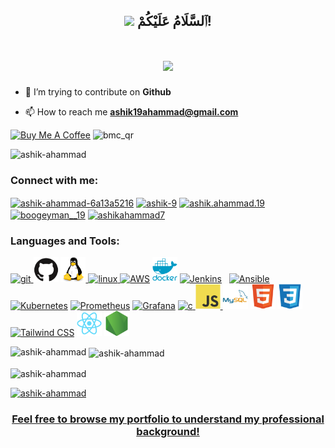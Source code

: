<h2 align="center"> <span><img src="https://github.com/TheDudeThatCode/TheDudeThatCode/blob/master/Assets/Earth.gif" width="24px"></span>  ٱلسَّلَامُ عَلَيْكُمْ! </h2> 

<h1 align="center">
  <a href="https://git.io/typing-svg">
    <img src="https://readme-typing-svg.herokuapp.com/?lines=Hello,+There!+👋;This+is+Ashik+Ahammad...;&center=true&size=30">
  </a>
</h1>


- 👯 I’m trying to contribute on **Github**

- 📫 How to reach me **ashik19ahammad@gmail.com**

<a href="https://www.buymeacoffee.com/ashik19ahm" target="_blank"><img src="https://cdn.buymeacoffee.com/buttons/v2/default-blue.png" alt="Buy Me A Coffee" style="height: 45px !important;width: 162.75px !important;" ></a> ![bmc_qr](https://github.com/user-attachments/assets/b1be8a3c-8cae-44a0-8c13-894908a4a384)


<p align="left"> <img src="https://komarev.com/ghpvc/?username=ashik-ahammad&label=Profile%20views&color=0e75b6&style=flat" alt="ashik-ahammad" /> </p>



<h3 align="left">Connect with me:</h3>
<p align="left">
 <a href="https://linkedin.com/in/ashik-ahammad-6a13a5216" target="blank"><img align="center" src="https://raw.githubusercontent.com/rahuldkjain/github-profile-readme-generator/master/src/images/icons/Social/linked-in-alt.svg" alt="ashik-ahammad-6a13a5216" height="30" width="40" /></a>
<a href="https://www.leetcode.com/ashik-9" target="blank"><img align="center" src="https://raw.githubusercontent.com/rahuldkjain/github-profile-readme-generator/master/src/images/icons/Social/leet-code.svg" alt="ashik-9" height="30" width="40" /></a>
<a href="https://fb.com/ashik.ahammad.19" target="blank"><img align="center" src="https://raw.githubusercontent.com/rahuldkjain/github-profile-readme-generator/master/src/images/icons/Social/facebook.svg" alt="ashik.ahammad.19" height="30" width="40" /></a>
<a href="https://instagram.com/boogeyman__19" target="blank"><img align="center" src="https://raw.githubusercontent.com/rahuldkjain/github-profile-readme-generator/master/src/images/icons/Social/instagram.svg" alt="boogeyman__19" height="30" width="40" /></a>
<a href="https://twitter.com/ashikahammad7" target="blank"><img align="center" src="https://raw.githubusercontent.com/rahuldkjain/github-profile-readme-generator/master/src/images/icons/Social/twitter.svg" alt="ashikahammad7" height="30" width="40" /></a>
</p>

<h3 align="left">Languages and Tools:</h3>

<p align="left"> 
  <a href="https://git-scm.com/" target="_blank" rel="noreferrer"> <img src="https://www.vectorlogo.zone/logos/git-scm/git-scm-icon.svg" alt="git" width="40" height="40"/> </a> 
  <a href="https://github.com/" target="_blank" rel="noreferrer"><img src="https://raw.githubusercontent.com/devicons/devicon/master/icons/github/github-original.svg" alt="GitHub" width="40" height="40"/></a>
  <a href="https://www.linux.org/" target="_blank" rel="noreferrer"> <img src="https://raw.githubusercontent.com/devicons/devicon/master/icons/linux/linux-original.svg" alt="linux" width="40" height="40"/> </a> 
  <a href="https://en.wikipedia.org/wiki/Bash_(Unix_shell)" target="_blank" rel="noreferrer"> <img src="https://cdn.jsdelivr.net/gh/devicons/devicon@latest/icons/bash/bash-original.svg" alt="linux" width="40" height="40"/> </a> 
  <a href="https://aws.amazon.com/" target="_blank" rel="noreferrer"><img src="https://cdn.jsdelivr.net/gh/devicons/devicon@latest/icons/amazonwebservices/amazonwebservices-original-wordmark.svg" alt="AWS" width="36" height="36"/></a>
  <a href="https://www.docker.com/" target="_blank" rel="noreferrer"><img src="https://raw.githubusercontent.com/devicons/devicon/master/icons/docker/docker-plain-wordmark.svg" alt="Docker" width="40" height="40"/></a>
  <a href="https://www.jenkins.io/" target="_blank" rel="noreferrer"><img src="https://cdn.jsdelivr.net/gh/devicons/devicon@latest/icons/jenkins/jenkins-line.svg" alt="Jenkins" width="40" height="40"/></a>   
  <a href="https://www.ansible.com/" target="_blank" rel="noreferrer"><img src="https://cdn.jsdelivr.net/gh/devicons/devicon@latest/icons/ansible/ansible-original-wordmark.svg" alt="Ansible" width="40" height="40"/></a>
  <a href="https://kubernetes.io/" target="_blank" rel="noreferrer"><img src="https://cdn.jsdelivr.net/gh/devicons/devicon@latest/icons/kubernetes/kubernetes-plain-wordmark.svg" alt="Kubernetes" width="40" height="40"/></a>
  <a href="https://prometheus.io/" target="_blank" rel="noreferrer"><img src="https://cdn.jsdelivr.net/gh/devicons/devicon@latest/icons/prometheus/prometheus-original-wordmark.svg" alt="Prometheus" width="40" height="40"/></a>
  <a href="https://grafana.com/" target="_blank" rel="noreferrer"><img src="https://cdn.jsdelivr.net/gh/devicons/devicon@latest/icons/grafana/grafana-original-wordmark.svg" alt="Grafana" width="40" height="40"/></a>
  <a href="https://www.cprogramming.com/" target="_blank" rel="noreferrer"> <img src="https://cdn.jsdelivr.net/gh/devicons/devicon@latest/icons/cplusplus/cplusplus-original.svg" alt="c" width="40" height="40"/> </a>  
  <a href="https://developer.mozilla.org/en-US/docs/Web/JavaScript" target="_blank" rel="noreferrer"> <img src="https://raw.githubusercontent.com/devicons/devicon/master/icons/javascript/javascript-original.svg" alt="javascript" width="40" height="40"/> </a>
  <a href="https://www.mysql.com/" target="_blank" rel="noreferrer"> <img src="https://raw.githubusercontent.com/devicons/devicon/master/icons/mysql/mysql-original-wordmark.svg" alt="mysql" width="40" height="40"/></a> 
  <a href="https://developer.mozilla.org/en-US/docs/Web/HTML" target="_blank" rel="noreferrer"><img src="https://raw.githubusercontent.com/devicons/devicon/master/icons/html5/html5-original.svg" alt="HTML" width="40" height="40"/></a>
  <a href="https://developer.mozilla.org/en-US/docs/Web/CSS" target="_blank" rel="noreferrer"><img src="https://raw.githubusercontent.com/devicons/devicon/master/icons/css3/css3-original.svg" alt="CSS" width="40" height="40"/></a>
  <a href="https://tailwindcss.com/" target="_blank" rel="noreferrer"><img src="https://www.vectorlogo.zone/logos/tailwindcss/tailwindcss-icon.svg" alt="Tailwind CSS" width="40" height="40"/></a>
  <a href="https://react.dev/" target="_blank" rel="noreferrer"><img src="https://raw.githubusercontent.com/devicons/devicon/master/icons/react/react-original.svg" alt="React" width="40" height="40"/></a>
  <a href="https://nodejs.org/" target="_blank" rel="noreferrer"><img src="https://raw.githubusercontent.com/devicons/devicon/master/icons/nodejs/nodejs-original.svg" alt="Node.js" width="40" height="40"/></a>
</p>

<p><img align="left" src="https://github-readme-stats.vercel.app/api/top-langs?username=ashik-ahammad&show_icons=true&locale=en&layout=compact" alt="ashik-ahammad" /></p>

<p>&nbsp;<img align="center" src="https://github-readme-stats.vercel.app/api?username=ashik-ahammad&show_icons=true&locale=en" alt="ashik-ahammad" /></p>

<p><img align="center" src="https://github-readme-streak-stats.herokuapp.com/?user=ashik-ahammad&" alt="ashik-ahammad" /></p>

<p align="left"> <a href="https://github.com/ryo-ma/github-profile-trophy"><img src="https://github-profile-trophy.vercel.app/?username=ashik-ahammad" alt="ashik-ahammad" /></a> </p>


<h3 align="center"><a target="_blank" href="https://ashik-ahammad.github.io/portfolio/">Feel free to browse my portfolio to understand my professional background!</a> </h3>





